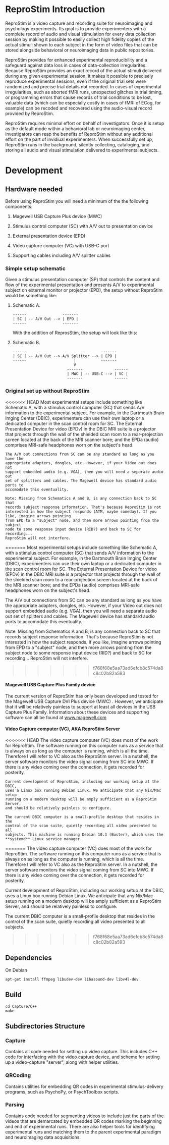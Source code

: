 # ReproStim Introduction

ReproStim is a video capture and recording suite for neuroimaging and
psychology experiments.  Its goal is to provide experimenters with a
complete record of audio and visual stimulation for every data collection
session by making it possible to easily collect high fidelity copies of the
actual stimuli shown to each subject in the form of video files that can be
stored alongside  behavioral or neuroimaging data in public repositories. 

ReproStim provides for enhanced experimental reproducibility and a safeguard
against data loss in cases of data-collection irregularites.  Because
ReproStim provides an exact record of the actual stimuli delivered during
any given experimental session, it makes it possible to precisely reproduce
experimental sessions, even if the original trial sets were randomized and
precise trial details not recorded. In cases of experimental irregularities,
such as aborted fMRI runs, unexpected glitches in trial timing, or
programming errors that cause records of trial conditions to be lost,
valuable data (which can be especially costly in cases of fMRI of ECog, for
example) can be recoded and recovered using the audio-visual record provided
by ReproStim.   

ReproStim requires minimal effort on behalf of investigators.  Once it is
setup as the default mode within a behavioral lab or neuroimaging center,
investigators can reap the benefits of ReproStim without any additional
effort on the part of invidiual experimenters.  When successfully set up,
ReproStim runs in the background, silently collecting, cataloging, and
storing all audio and visual stimulation delivered to experimental subjects. 

# Development

## Hardware needed 

Before using ReproStim you will need a minimum of the the following
components:

1. Magewell USB Capture Plus device (MWC)

2. Stimulus control computer (SC) with A/V out to presentation device

3. External presentation device (EPD)

4. Video capture computer (VC) with USB-C port

5. Supporting cables including A/V splitter cables

### Simple setup schematic

Given a stimulus presentation computer (SP) that controls the content and
flow of the experimental presentation and presents A/V to experimental
subject on external monitor or projector (EPD), the setup without ReproStim
would be something like:

1. Schematic A.

       ------                -------
       | SC | -- A/V Out --> | EPD |
       ------                -------

    With the addition of ReprosStim, the setup will look like this:

2. Schematic B.

       ------                                 -------
       | SC | -- A/V Out --> A/V Splitter --> | EPD |
       ------                     |           -------
                                  V
                               -------              ------
                               | MWC | -- USB-C --> | VC | 
                               -------              ------
                             
### Original set up without ReproStim

<<<<<<< HEAD
    Most experimental setups include something like Schematic A, with a stimulus
    control computer (SC) that sends A/V information to the experimental
    subject. For example, in the Dartmouth Brain Imging Center (DBIC),
    experimenters can use their own laptop or a dedicated computer in the scan
    control room for SC. The External Presentation Device for video (EPDv) in
    the DBIC MRI suite is a projector that projects through the wall of the
    shielded scan room to a rear-projection screen located at the back of the
    MRI scanner bore; and the EPDa (audio) comprises MRI-safe headphones worn on
    the subject's head. 

    The A/V out connections from SC can be any standard as long as you have the
    appropriate adapters, dongles, etc. However, if your Video out does not
    support embedded audio (e.g. VGA), then you will need a separate audio out
    set of splitters and cables. The Magewell device has standard audio ports to
    accomodate this eventuality.

    Note: Missing from Schematics A and B, is any connection back to SC that
    records subject response information. That's because ReproStim is not
    interested in how the subject responds (ATM, maybe someday). If you like, imagine arrows pointing
    from EPD to a "subject" node, and then more arrows pointing from the subject
    node to some response input device (RID?) and back to SC for recording...
    ReproStim will not interfere.
=======
Most experimental setups include something like Schematic A, with a stimulus
control computer (SC) that sends A/V information to the experimental
subject. For example, in the Dartmouth Brain Imging Center (DBIC),
experimenters can use their own laptop or a dedicated computer in the scan
control room for SC. The External Presentation Device for video (EPDv) in
the DBIC MRI suite is a projector that projects through the wall of the
shielded scan room to a rear-projection screen located at the back of the
MRI scanner bore; and the EPDa (audio) comprises MRI-safe headphones worn on
the subject's head. 

The A/V out connections from SC can be any standard as long as you have the
appropriate adapters, dongles, etc. However, if your Video out does not
support embedded audio (e.g. VGA), then you will need a separate audio out
set of splitters and cables. The Magewell device has standard audio ports to
accomodate this eventuality.

Note: Missing from Schematics A and B, is any connection back to SC that
records subject response information. That's because ReproStim is not
interested in how the subject responds. If you like, imagine arrows pointing
from EPD to a "subject" node, and then more arrows pointing from the subject
node to some response input device (RID?) and back to SC for recording...
ReproStim will not interfere.
>>>>>>> f768f68e5aa73ad6efcb8c574da8c8c02b82a593

#### Magewell USB Capture Plus Family device

The current version of ReproStim has only been developed and tested for the
Magewell USB Capture DVI Plus device (MWC) . However, we anticipate that it
will be relatively painless to support at least all devices in the USB
Capture Plus Family. Information about these devices and supporting software
can all be found at www.magewell.com

#### Video Capture computer (VC), AKA ReproStim Server

<<<<<<< HEAD
    The video capture computer (VC) does most of the work for ReproStim. The
    software running on this computer runs as a service that is always on as
    long as the computer is running, which is all the time. Therefore I will
    refer to VC also as the ReproStim server. In a nutshell, the server software
    monitors the video signal coming from SC into MWC. If there is any video
    coming over the connection, it gets recorded for posterity.

    Current development of ReproStim, including our working setup at the DBIC,
    uses a Linux box running Debian Linux. We anticipate that any Nix/Mac setup
    running on a modern desktop will be amply sufficient as a ReproStim Server,
    and should be relatively painless to configure. 

    The current DBIC computer is a small-profile desktop that resides in the
    control of the scan suite, quietly recording all video presented to all
    subjects. This machine is running Debian 10.3 (Buster), which uses the
    **systemd** Linux service manager.
    
=======
The video capture computer (VC) does most of the work for ReproStim. The
software running on this computer runs as a service that is always on as
long as the computer is running, which is all the time. Therefore I will
refer to VC also as the ReproStim server. In a nutshell, the server software
monitors the video signal coming from SC into MWC. If there is any video
coming over the connection, it gets recorded for posterity.

Current development of ReproStim, including our working setup at the DBIC,
uses a Linux box running Debian Linux. We anticipate that any Nix/Mac setup
running on a modern desktop will be amply sufficient as a ReproStim Server,
and should be relatively painless to configure. 

The current DBIC computer is a small-profile desktop that resides in the
control of the scan suite, quietly recording all video presented to all
subjects.

>>>>>>> f768f68e5aa73ad6efcb8c574da8c8c02b82a593
## Dependencies

On Debian

    apt-get install ffmpeg libudev-dev libasound-dev libv4l-dev

## Build

    cd Capture/C++
    make

## Subdirectories Structure

### Capture

Contains all code needed for setting up video capture. This includes C++
code for interfacing with the video capture device, and scheme for setting
up a video-capture "server", along with helper utilities.

### QRCoding

Contains utilities for embedding QR codes in experimental stimulus-delivery
programs, such as PsychoPy, or PsychToolbox scripts.

### Parsing

Contains code needed for segmenting videos to include just the parts of the
videos that are demarcated by embedded QR codes marking the beginning and
end of experimental runs. There are also helper tools for identifying
experimental runs and matching them to the parent experimental paradigm and
neuroimaging data acquisitions. 
